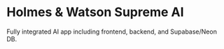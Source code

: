 # Holmes & Watson Supreme AI
Fully integrated AI app including frontend, backend, and Supabase/Neon DB.